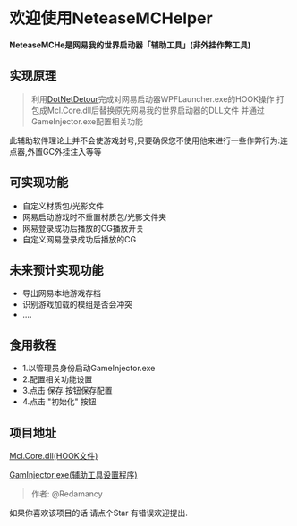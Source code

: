 # 欢迎使用NeteaseMCHelper
**NeteaseMCHe是网易我的世界启动器「辅助工具」(非外挂作弊工具)**
## 实现原理
> 利用[DotNetDetour](https://github.com/bigbaldy1128/DotNetDetour)完成对网易启动器WPFLauncher.exe的HOOK操作
打包成Mcl.Core.dll后替换原先网易我的世界启动器的DLL文件
并通过GameInjector.exe配置相关功能


此辅助软件理论上并不会使游戏封号,只要确保您不使用他来进行一些作弊行为:连点器,外置GC外挂注入等等


## 可实现功能
- 自定义材质包/光影文件
- 网易启动游戏时不重置材质包/光影文件夹
- 网易登录成功后播放的CG播放开关
- 自定义网易登录成功后播放的CG 


## 未来预计实现功能

- 导出网易本地游戏存档
- 识别游戏加载的模组是否会冲突
- ....
## 食用教程
- 1.以管理员身份启动GameInjector.exe
- 2.配置相关功能设置
- 3.点击 保存 按钮保存配置
- 4.点击 "初始化" 按钮

## 项目地址

[Mcl.Core.dll(HOOK文件)](https://github.com/Redamancy520/NeteaseMCHelper/tree/Mcl.Core)

[GamInjector.exe(辅助工具设置程序)](https://github.com/Redamancy520/NeteaseMCHelper/tree/master")

> 作者: @Redamancy

如果你喜欢该项目的话 请点个Star 
有错误欢迎提出.
